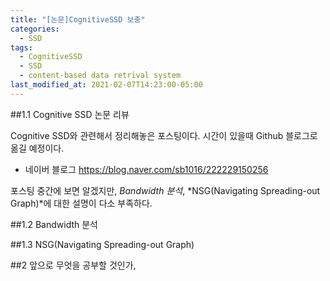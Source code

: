 ```yaml
---
title: "[논문]CognitiveSSD 보충"
categories:
  - SSD
tags:
  - CognitiveSSD
  - SSD
  - content-based data retrival system
last_modified_at: 2021-02-07T14:23:00-05:00
---
```



##1.1 Cognitive SSD 논문 리뷰

Cognitive SSD와 관련해서 정리해놓은 포스팅이다. 시간이 있을때 Github 블로그로 옮길 예정이다.

* 네이버 블로그 <https://blog.naver.com/sb1016/222229150256>

포스팅 중간에 보면 알겠지만, *Bandwidth 분석*, *NSG(Navigating Spreading-out Graph)*에 대한 설명이 다소 부족하다.

##1.2 Bandwidth 분석




##1.3 NSG(Navigating Spreading-out Graph) 



##2 앞으로 무엇을 공부할 것인가,

